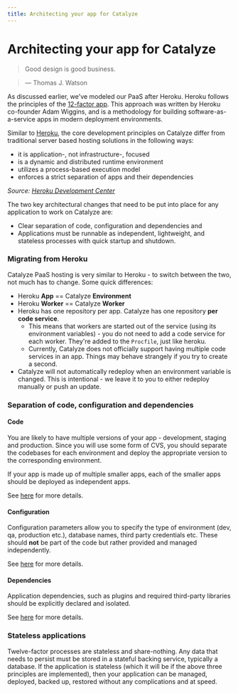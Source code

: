 ```yaml
---
title: Architecting your app for Catalyze
---
```


# Architecting your app for Catalyze

> Good design is good business.

> — Thomas J. Watson

As discussed earlier, we've modeled our PaaS after Heroku. Heroku follows the principles of the [12-factor app](http://12factor.net/). This approach was written by Heroku co-founder Adam Wiggins, and is a methodology for building software-as-a-service apps in modern deployment environments.

Similar to [Heroku](https://devcenter.heroku.com/articles/architecting-apps#on-heroku), the core development principles on Catalyze differ from traditional server based hosting solutions in the following ways:

- it is application-, not infrastructure-, focused
- is a dynamic and distributed runtime environment
- utilizes a process-based execution model
- enforces a strict separation of apps and their dependencies

*Source: [Heroku Development Center](http://devcenter.heroku.com)*

The two key architectural changes that need to be put into place for any application to work on Catalyze are:

- Clear separation of code, configuration and dependencies and
- Applications must be runnable as independent, lightweight, and stateless processes with quick startup and shutdown.

### Migrating from Heroku

Catalyze PaaS hosting is very similar to Heroku - to switch between the two, not much has to change. Some quick differences:

* Heroku **App** == Catalyze **Environment**
* Heroku **Worker** == Catalyze **Worker**
* Heroku has one repository per app. Catalyze has one repository **per code service**.
    * This means that workers are started out of the service (using its environment variables) - you do not need to add a code service for each worker. They're added to the `Procfile`, just like heroku.
    * Currently, Catalyze does not officially support having multiple code services in an app. Things may behave strangely if you try to create a second.
* Catalyze will not automatically redeploy when an environment variable is changed. This is intentional - we leave it to you to either redeploy manually or push an update.

### Separation of code, configuration and dependencies

#### Code
You are likely to have multiple versions of your app - development, staging and production. Since you will use some form of CVS, you should separate the codebases for each environment and deploy the appropriate version to the corresponding environment.

If your app is made up of multiple smaller apps, each of the smaller apps should be deployed as independent apps.

See [here](https://devcenter.heroku.com/articles/development-configuration#applications-codebases) for more details.

#### Configuration
Configuration parameters allow you to specify the type of environment (dev, qa, production etc.), database names, third party credentials etc. These should **not** be part of the code but rather provided and managed independently.

See [here](https://devcenter.heroku.com/articles/development-configuration#configuration) for more details.

#### Dependencies
Application dependencies, such as plugins and required third-party libraries should be explicitly declared and isolated.

See [here](https://devcenter.heroku.com/articles/development-configuration#dependencies) for more details.

### Stateless applications
Twelve-factor processes are stateless and share-nothing. Any data that needs to persist must be stored in a stateful backing service, typically a database. If the application is stateless (which it will be if the above three principles are implemented), then your application can be managed, deployed, backed up, restored without any complications and at speed.
